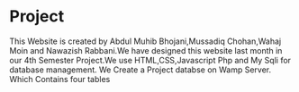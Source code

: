 # Project
This Website is created by Abdul Muhib Bhojani,Mussadiq Chohan,Wahaj Moin and Nawazish Rabbani.We have designed this website last month in our 4th Semester Project.We use HTML,CSS,Javascript Php and My Sqli for database management.
We Create a Project databse on Wamp Server.
Which Contains four tables
